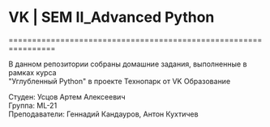 # VK | SEM II_Advanced Python

================================================================ 

В данном репозитории собраны домашние задания, выполненные в рамках курса  
"Углубленный Python" в проекте Технопарк от VK Образование  

Студен: Усцов Артем Алексеевич    
Группа: ML-21  
Преподаватели: Геннадий Кандауров, Антон Кухтичев